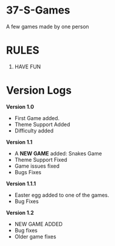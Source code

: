 # 37-S-Games
A few games made by one person

# RULES 
1. HAVE FUN

# Version Logs
**Version 1.0**
- First Game added.
- Theme Support Added
- Difficulty added

**Version 1.1**
- A **NEW GAME** added: Snakes Game
- Theme Support Fixed
- Game issues fixed
- Bugs Fixes

 **Version 1.1.1**
 - Easter egg added to one of the games.
 - Bug Fixes

**Version 1.2**
- NEW GAME ADDED
- Bug fixes
- Older game fixes
